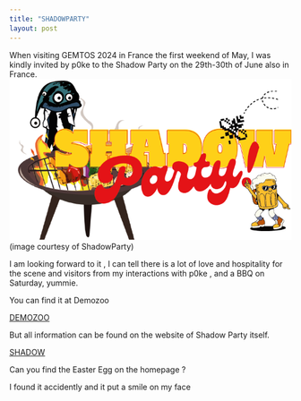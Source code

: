 ```yaml
---
title: "SHADOWPARTY"
layout: post
---
```


When visiting GEMTOS 2024 in France the first weekend of May, I was kindly invited by p0ke to
the Shadow Party on the 29th-30th of June also in France.
![SHADOWLOGO](/assets/images/logo9.PNG)
(image courtesy of ShadowParty)

<!--more-->

I am looking forward to it , I can tell there is a lot of love and hospitality for the scene
and visitors from my interactions with p0ke , and a BBQ on Saturday, yummie.

You can find it at Demozoo

[DEMOZOO](https://demozoo.org/parties/4946/)

But all information can be found on the website of Shadow Party itself.

[SHADOW](https://www.shadow-party.org/)

Can you find the Easter Egg on the homepage ?

I found it accidently and it put a smile on my face